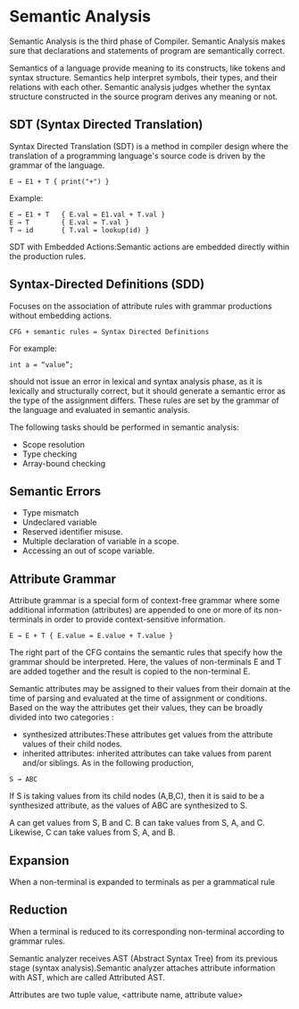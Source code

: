 # Semantic Analysis
Semantic Analysis is the third phase of Compiler. Semantic Analysis makes sure that declarations and statements of program are semantically correct.


Semantics of a language provide meaning to its constructs, like tokens and syntax structure. Semantics help interpret symbols, their types, and their relations with each other. 
Semantic analysis judges whether the syntax structure constructed in the source program derives any meaning or not.

## SDT (Syntax Directed Translation)
Syntax Directed Translation (SDT) is a method in compiler design where the translation of a programming language's source code is driven by the grammar of the language.

```
E → E1 + T { print("+") }
```

Example:
```
E → E1 + T   { E.val = E1.val + T.val }
E → T        { E.val = T.val }
T → id       { T.val = lookup(id) }
```



SDT with Embedded Actions:Semantic actions are embedded directly within the production rules.


## Syntax-Directed Definitions (SDD)
Focuses on the association of attribute rules with grammar productions without embedding actions.

```
CFG + semantic rules = Syntax Directed Definitions
```
For example:

```
int a = “value”;
```
should not issue an error in lexical and syntax analysis phase, as it is lexically and structurally correct, but it should generate a semantic error as the type of the assignment differs. These rules are set by the grammar of the language and evaluated in semantic analysis. 

The following tasks should be performed in semantic analysis:
- Scope resolution
- Type checking
- Array-bound checking

## Semantic Errors

- Type mismatch
- Undeclared variable
- Reserved identifier misuse.
- Multiple declaration of variable in a scope.
- Accessing an out of scope variable.

## Attribute Grammar
Attribute grammar is a special form of context-free grammar where some additional information (attributes) are appended to one or more of its non-terminals in order to provide context-sensitive information. 

```
E → E + T { E.value = E.value + T.value }
```
The right part of the CFG contains the semantic rules that specify how the grammar should be interpreted. Here, the values of non-terminals E and T are added together and the result is copied to the non-terminal E.

Semantic attributes may be assigned to their values from their domain at the time of parsing and evaluated at the time of assignment or conditions. Based on the way the attributes get their values, they can be broadly divided into two categories : 

- synthesized attributes:These attributes get values from the attribute values of their child nodes.
-  inherited attributes: inherited attributes can take values from parent and/or siblings. As in the following production,

```
S → ABC
```
If S is taking values from its child nodes (A,B,C), then it is said to be a synthesized attribute, as the values of ABC are synthesized to S.

A can get values from S, B and C. B can take values from S, A, and C. Likewise, C can take values from S, A, and B.

## Expansion
When a non-terminal is expanded to terminals as per a grammatical rule

## Reduction
When a terminal is reduced to its corresponding non-terminal according to grammar rules.

Semantic analyzer receives AST (Abstract Syntax Tree) from its previous stage (syntax analysis).Semantic analyzer attaches attribute information with AST, which are called Attributed AST.

Attributes are two tuple value, <attribute name, attribute value>



